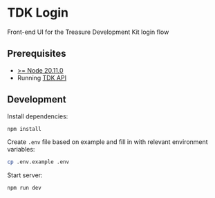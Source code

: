# TDK Login

Front-end UI for the Treasure Development Kit login flow

## Prerequisites

- [>= Node 20.11.0](https://nodejs.org/en)
- Running [TDK API](../api)

## Development

Install dependencies:

```bash
npm install
```

Create `.env` file based on example and fill in with relevant environment variables:

```bash
cp .env.example .env
```

Start server:

```bash
npm run dev
```

